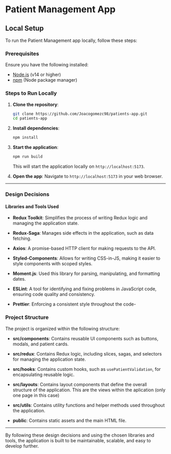 # Patient Management App

## Local Setup

To run the Patient Management app locally, follow these steps:

### Prerequisites

Ensure you have the following installed:

- [Node.js](https://nodejs.org/) (v14 or higher)
- [npm](https://www.npmjs.com/) (Node package manager)

### Steps to Run Locally

1. **Clone the repository**:

   ```bash
   git clone https://github.com/Joacogomezc98/patients-app.git
   cd patients-app
   ```

2. **Install dependencies**:

   ```bash
   npm install
   ```

3. **Start the application**:

   ```bash
   npm run build
   ```

   This will start the application locally on `http://localhost:5173`.

4. **Open the app**:
   Navigate to `http://localhost:5173` in your web browser.

---

### Design Decisions

#### Libraries and Tools Used

- **Redux Toolkit**: Simplifies the process of writing Redux logic and managing the application state.

- **Redux-Saga**: Manages side effects in the application, such as data fetching.

- **Axios**: A promise-based HTTP client for making requests to the API.

- **Styled-Components**: Allows for writing CSS-in-JS, making it easier to style components with scoped styles.

- **Moment.js**: Used this library for parsing, manipulating, and formatting dates.

- **ESLint**: A tool for identifying and fixing problems in JavaScript code, ensuring code quality and consistency.

- **Prettier**: Enforcing a consistent style throughout the code-

### Project Structure

The project is organized within the following structure:

- **src/components**: Contains reusable UI components such as buttons, modals, and patient cards.

- **src/redux**: Contains Redux logic, including slices, sagas, and selectors for managing the application state.

- **src/hooks**: Contains custom hooks, such as `usePatientValidation`, for encapsulating reusable logic.

- **src/layouts**: Contains layout components that define the overall structure of the application. This are the views within the aplication (only one page in this case)

- **src/utils**: Contains utility functions and helper methods used throughout the application.

- **public**: Contains static assets and the main HTML file.

---

By following these design decisions and using the chosen libraries and tools, the application is built to be maintainable, scalable, and easy to develop further.
